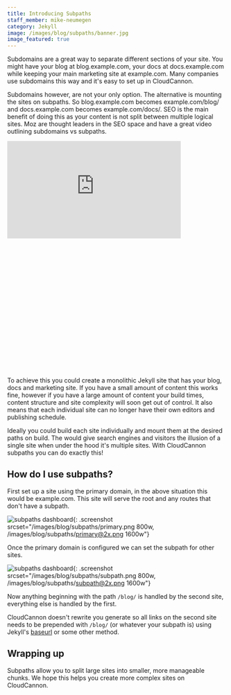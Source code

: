 ```yaml
---
title: Introducing Subpaths
staff_member: mike-neumegen
category: Jekyll
image: /images/blog/subpaths/banner.jpg
image_featured: true
---
```


Subdomains are a great way to separate different sections of your site. You might
have your blog at blog.example.com, your docs at docs.example.com while keeping
your main marketing site at example.com. Many companies use subdomains this way
and it's easy to set up in CloudCannon.

Subdomains however, are not your only option. The alternative is mounting
the sites on subpaths. So blog.example.com becomes example.com/blog/ and
docs.example.com becomes example.com/docs/. SEO is the main benefit of doing this
as your content is not split between multiple logical sites. Moz are thought leaders
in the SEO space and have a great video outlining subdomains vs subpaths.

<div class="video-embed" style="padding-bottom:60.5%;"><iframe allowtransparency="true" title="Wistia video player" allowFullscreen frameborder="0" scrolling="no" class="wistia_embed" name="wistia_embed" src="https://fast.wistia.net/embed/iframe/6erzjiily8" width="400" height="225"></iframe></div>

To achieve this you could create a monolithic Jekyll site that has
your blog, docs and marketing site. If you have a small amount of content this
 works fine, however if you have a large amount of content your build times,
 content structure and site complexity will soon get out of control. It also
means that each individual site can no longer have their own editors and publishing schedule.

Ideally you could build each site individually and mount them at the desired paths
on build. The would give search engines and visitors the illusion of a single site when
under the hood it's multiple sites. With CloudCannon subpaths you can do exactly this!

## How do I use subpaths?

First set up a site using the primary domain, in the above situation this would
be example.com. This site will serve the root and any routes that don't have a subpath.

![subpaths dashboard](/images/blog/subpaths/primary@2x.png){: .screenshot srcset="/images/blog/subpaths/primary.png 800w, /images/blog/subpaths/primary@2x.png 1600w"}

Once the primary domain is configured we can set the subpath for other sites.

![subpaths dashboard](/images/blog/subpaths/subpath@2x.png){: .screenshot srcset="/images/blog/subpaths/subpath.png 800w, /images/blog/subpaths/subpath@2x.png 1600w"}

Now anything beginning with the path `/blog/` is handled by the second site, everything
else is handled by the first.

CloudCannon doesn't rewrite you generate so
all links on the second site needs to be prepended with `/blog/` (or whatever your subpath is) using Jekyll's
[baseurl](https://jekyllrb.com/docs/configuration/options/#serve-command-options) or some other method.

## Wrapping up

Subpaths allow you to split large sites into smaller, more manageable chunks. We
hope this helps you create more complex sites on CloudCannon.
